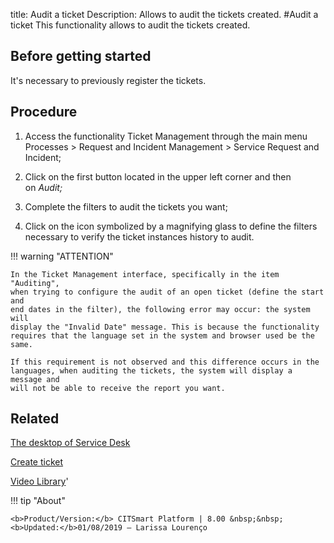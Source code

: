 title: Audit a ticket
Description: Allows to audit the tickets created. 
#Audit a ticket
This functionality allows to audit the tickets created.

Before getting started
--------------------------

It's necessary to previously register the tickets.

Procedure
-------------

1.  Access the functionality Ticket Management through the main menu Processes
    \> Request and Incident Management \> Service Request and Incident;

2.  Click on the first button located in the upper left corner and then
    on *Audit;*

3.  Complete the filters to audit the tickets you want;

4.  Click on the icon symbolized by a magnifying glass to define the filters
    necessary to verify the ticket instances history to audit.

!!! warning "ATTENTION"

    In the Ticket Management interface, specifically in the item "Auditing",
    when trying to configure the audit of an open ticket (define the start and
    end dates in the filter), the following error may occur: the system will
    display the "Invalid Date" message. This is because the functionality
    requires that the language set in the system and browser used be the same.

    If this requirement is not observed and this difference occurs in the
    languages, when auditing the tickets, the system will display a message and
    will not be able to receive the report you want.



Related
-----------

[The desktop of Service Desk](/en-us/citsmart-platform-8/processes/tickets/use/desktop-of-service-desk.html)

[Create ticket](/en-us/citsmart-platform-8/processes/tickets/use/create-ticket.html)

<i class='fa fa-youtube-play  fa-2x' style='color:#97ce17;vertical-align: middle;'> </i> [Video Library](https://www.youtube.com/playlist?list=PLB5qK2uzf2RNrJnhiXj3dbmgsm9-quhfz)'

!!! tip "About"

    <b>Product/Version:</b> CITSmart Platform | 8.00 &nbsp;&nbsp;
    <b>Updated:</b>01/08/2019 – Larissa Lourenço
